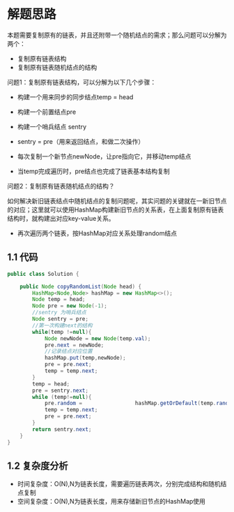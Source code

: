 # 解题思路

本题需要复制原有的链表，并且还附带一个随机结点的需求；那么问题可以分解为两个：

* 复制原有链表结构
* 复制原有链表随机结点的结构

问题1：复制原有链表结构，可以分解为以下几个步骤：

* 构建一个用来同步的同步结点temp = head

* 构建一个前置结点pre
* 构建一个哨兵结点 sentry
* sentry = pre（用来返回结点，和做二次操作）
* 每次复制一个新节点newNode，让pre指向它，并移动temp结点
* 当temp完成遍历时，pre结点也完成了链表基本结构复制

问题2：复制原有链表随机结点的结构？

如何解决新旧链表结点中随机结点的复制问题呢，其实问题的关键就在一新旧节点的对应；这里就可以使用HashMap构建新旧节点的关系表，在上面复制原有链表结构时，就构建出对应key-value关系。

* 再次遍历两个链表，按HashMap对应关系处理random结点



## 1.1 代码

~~~java
public class Solution {

    public Node copyRandomList(Node head) {
        HashMap<Node,Node> hashMap = new HashMap<>();
        Node temp = head;
        Node pre = new Node(-1);
        //sentry 为哨兵结点
        Node sentry = pre;
        //第一次构建next的结构
        while(temp !=null){
            Node newNode = new Node(temp.val);
            pre.next = newNode;
            //记录结点对应位置
            hashMap.put(temp,newNode);
            pre = pre.next;
            temp = temp.next;
        }
        temp = head;
        pre = sentry.next;
        while (temp!=null){
            pre.random =                 hashMap.getOrDefault(temp.random,null);
            temp = temp.next;
            pre = pre.next;
        }
        return sentry.next;
    }
}
~~~

## 1.2 复杂度分析

* 时间复杂度：O(N),N为链表长度，需要遍历链表两次，分别完成结构和随机结点复制
* 空间复杂度：O(N),N为链表长度，用来存储新旧节点的HashMap使用